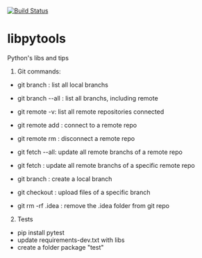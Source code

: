 [![Build Status](https://travis-ci.org/adrianodz/libpytools.svg?branch=master)](https://travis-ci.org/adrianodz/libpytools)

# libpytools
Python's libs and tips

1) Git commands:

- git branch : list all local branchs

- git branch --all : list all branchs, including remote

- git remote -v: list all remote repositories connected 

- git remote add <name> <repo link> : connect to a remote repo

- git remote rm <name> : disconnect a remote repo

- git fetch --all: update all remote branchs of a remote repo

- git fetch <respository>: update all remote branchs of a specific
remote repo

- git branch <name>: create a local branch

- git checkout <name>: upload files of a specific branch

- git rm -rf .idea : remove the .idea folder from git repo

2) Tests
 - pip install pytest
 - update requirements-dev.txt with libs
 - create a folder package "test" 